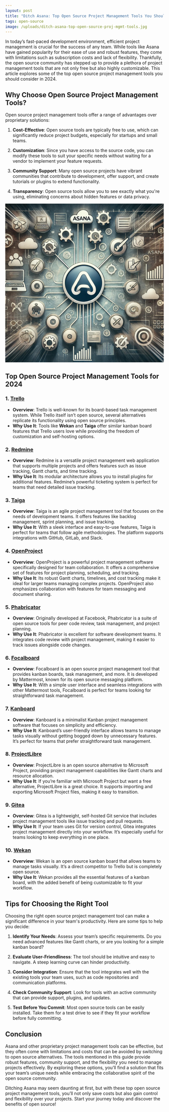 ```yaml
---
layout: post
title: "Ditch Asana: Top Open Source Project Management Tools You Should Be Using"
tags: open-source
image: /uploads/ditch-asana-top-open-source-proj-mgmt-tools.jpg
---
```

In today’s fast-paced development environment, efficient project management is crucial for the success of any team. While tools like Asana have gained popularity for their ease of use and robust features, they come with limitations such as subscription costs and lack of flexibility. Thankfully, the open source community has stepped up to provide a plethora of project management tools that are not only free but also highly customizable. This article explores some of the top open source project management tools you should consider in 2024.

## Why Choose Open Source Project Management Tools?

Open source project management tools offer a range of advantages over proprietary solutions:

1. **Cost-Effective**: Open source tools are typically free to use, which can significantly reduce project budgets, especially for startups and small teams.
   
2. **Customization**: Since you have access to the source code, you can modify these tools to suit your specific needs without waiting for a vendor to implement your feature requests.

3. **Community Support**: Many open source projects have vibrant communities that contribute to development, offer support, and create tutorials or plugins to extend functionality.

4. **Transparency**: Open source tools allow you to see exactly what you're using, eliminating concerns about hidden features or data privacy.

![ditch-asana-top-open-source-proj-mgmt-tools](/uploads/ditch-asana-top-open-source-proj-mgmt-tools.jpg)

## Top Open Source Project Management Tools for 2024

### 1. **[Trello](https://trello.com)**
   - **Overview**: Trello is well-known for its board-based task management system. While Trello itself isn’t open source, several alternatives replicate its functionality using open source principles.
   - **Why Use It**: Tools like **Wekan** and **Taiga** offer similar kanban board features that Trello users love while providing the freedom of customization and self-hosting options.

### 2. **[Redmine](https://www.redmine.org)**
   - **Overview**: Redmine is a versatile project management web application that supports multiple projects and offers features such as issue tracking, Gantt charts, and time tracking.
   - **Why Use It**: Its modular architecture allows you to install plugins for additional features. Redmine’s powerful ticketing system is perfect for teams that need detailed issue tracking.

### 3. **[Taiga](https://taiga.io)**
   - **Overview**: Taiga is an agile project management tool that focuses on the needs of development teams. It offers features like backlog management, sprint planning, and issue tracking.
   - **Why Use It**: With a sleek interface and easy-to-use features, Taiga is perfect for teams that follow agile methodologies. The platform supports integrations with GitHub, GitLab, and Slack.

### 4. **[OpenProject](https://www.openproject.org)**
   - **Overview**: OpenProject is a powerful project management software specifically designed for team collaboration. It offers a comprehensive set of features for project planning, scheduling, and tracking.
   - **Why Use It**: Its robust Gantt charts, timelines, and cost tracking make it ideal for larger teams managing complex projects. OpenProject also emphasizes collaboration with features for team messaging and document sharing.

### 5. **[Phabricator](https://www.phacility.com/phabricator)**
   - **Overview**: Originally developed at Facebook, Phabricator is a suite of open source tools for peer code review, task management, and project planning.
   - **Why Use It**: Phabricator is excellent for software development teams. It integrates code review with project management, making it easier to track issues alongside code changes.

### 6. **[Focalboard](https://www.focalboard.com)**
   - **Overview**: Focalboard is an open source project management tool that provides kanban boards, task management, and more. It is developed by Mattermost, known for its open source messaging platform.
   - **Why Use It**: With a simple user interface and seamless integrations with other Mattermost tools, Focalboard is perfect for teams looking for straightforward task management.

### 7. **[Kanboard](https://kanboard.org)**
   - **Overview**: Kanboard is a minimalist Kanban project management software that focuses on simplicity and efficiency.
   - **Why Use It**: Kanboard’s user-friendly interface allows teams to manage tasks visually without getting bogged down by unnecessary features. It’s perfect for teams that prefer straightforward task management.

### 8. **[ProjectLibre](https://www.projectlibre.com)**
   - **Overview**: ProjectLibre is an open source alternative to Microsoft Project, providing project management capabilities like Gantt charts and resource allocation.
   - **Why Use It**: If you’re familiar with Microsoft Project but want a free alternative, ProjectLibre is a great choice. It supports importing and exporting Microsoft Project files, making it easy to transition.

### 9. **[Gitea](https://gitea.io)**
   - **Overview**: Gitea is a lightweight, self-hosted Git service that includes project management tools like issue tracking and pull requests.
   - **Why Use It**: If your team uses Git for version control, Gitea integrates project management directly into your workflow. It’s especially useful for teams looking to keep everything in one place.

### 10. **[Wekan](https://wekan.github.io)**
   - **Overview**: Wekan is an open source kanban board that allows teams to manage tasks visually. It’s a direct competitor to Trello but is completely open source.
   - **Why Use It**: Wekan provides all the essential features of a kanban board, with the added benefit of being customizable to fit your workflow.

## Tips for Choosing the Right Tool

Choosing the right open source project management tool can make a significant difference in your team's productivity. Here are some tips to help you decide:

1. **Identify Your Needs**: Assess your team’s specific requirements. Do you need advanced features like Gantt charts, or are you looking for a simple kanban board?
  
2. **Evaluate User-Friendliness**: The tool should be intuitive and easy to navigate. A steep learning curve can hinder productivity.

3. **Consider Integration**: Ensure that the tool integrates well with the existing tools your team uses, such as code repositories and communication platforms.

4. **Check Community Support**: Look for tools with an active community that can provide support, plugins, and updates.

5. **Test Before You Commit**: Most open source tools can be easily installed. Take them for a test drive to see if they fit your workflow before fully committing.

## Conclusion

Asana and other proprietary project management tools can be effective, but they often come with limitations and costs that can be avoided by switching to open source alternatives. The tools mentioned in this guide provide robust features, community support, and the flexibility you need to manage projects effectively. By exploring these options, you’ll find a solution that fits your team’s unique needs while embracing the collaborative spirit of the open source community. 

Ditching Asana may seem daunting at first, but with these top open source project management tools, you’ll not only save costs but also gain control and flexibility over your projects. Start your journey today and discover the benefits of open source!